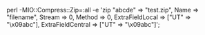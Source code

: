 perl -MIO::Compress::Zip=:all -e 'zip \"abcde"  => "test.zip", Name => "filename", Stream => 0, Method => 0, ExtraFieldLocal => ["UT" => "\x09abc"], ExtraFieldCentral => ["UT" => "\x09abc"]';
